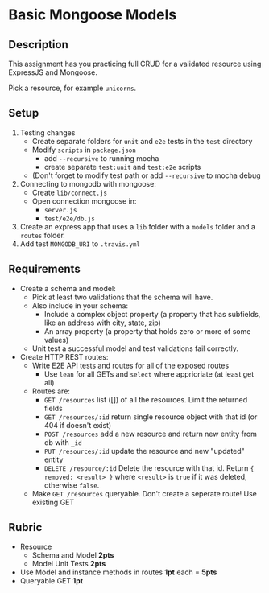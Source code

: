 Basic Mongoose Models
===

## Description

This assignment has you practicing full CRUD for a validated resource using ExpressJS and Mongoose.

Pick a resource, for example `unicorns`.

## Setup

1. Testing changes
   * Create separate folders for `unit` and `e2e` tests in the `test` directory
   * Modify `scripts` in `package.json`
      * add `--recursive` to running mocha
      * create separate `test:unit` and `test:e2e` scripts
   * (Don't forget to modify test path or add `--recursive` to mocha debug
2. Connecting to mongodb with mongoose:
   * Create `lib/connect.js`
   * Open connection mongoose in:
      * `server.js`
      * `test/e2e/db.js` 
3. Create an express app that uses a `lib` folder with a `models` folder and a `routes` folder.
4. Add test `MONGODB_URI` to `.travis.yml`

## Requirements

* Create a schema and model: 
    * Pick at least two validations that the schema will have.     
    * Also include in your schema:
        * Include a complex object property (a property that has subfields, like an address with city, state, zip)
        * An array property (a property that holds zero or more of some values)
    * Unit test a successful model and test validations fail correctly.
* Create HTTP REST routes:
    * Write E2E API tests and routes for all of the exposed routes
        * Use `lean` for all GETs and `select` where apprioriate (at least get all)
    * Routes are:
        * `GET /resources` list ([]) of all the resources. Limit the returned fields
        * `GET /resources/:id` return single resource object with that id (or 404 if doesn't exist)
        * `POST /resources` add a new resource and return new entity from db with `_id`
        * `PUT /resources/:id` update the resource and new "updated" entity
        * `DELETE /resource/:id` Delete the resource with that id. Return `{ removed: <result> }` where `<result>`
        is `true` if it was deleted, otherwise `false`.
  * Make `GET /resources` queryable. Don't create a seperate route! Use existing GET
        
## Rubric

* Resource
    * Schema and Model **2pts**
    * Model Unit Tests **2pts**
* Use Model and instance methods in routes **1pt** each = **5pts**
* Queryable GET **1pt**
